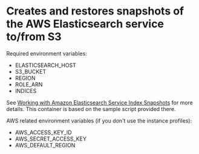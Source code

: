 # Creates and restores snapshots of the AWS Elasticsearch service to/from S3 

Required environment variables:

- ELASTICSEARCH_HOST
- S3_BUCKET
- REGION
- ROLE_ARN
- INDICES

See [Working with Amazon Elasticsearch Service Index Snapshots](https://docs.aws.amazon.com/elasticsearch-service/latest/developerguide/es-managedomains-snapshots.html#es-managedomains-snapshot-registerdirectory) for more details.
This container is based on the sample script provided there.

AWS related environment variables (if you don't use the instance profiles):
- AWS_ACCESS_KEY_ID
- AWS_SECRET_ACCESS_KEY
- AWS_DEFAULT_REGION